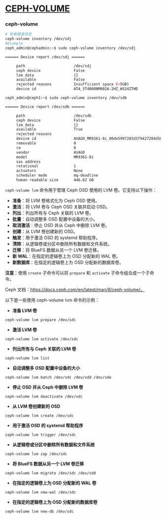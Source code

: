# [CEPH-VOLUME](https://docs.ceph.com/en/latest/ceph-volume/#ceph-volume)

### ceph-volume

```bash
# 检索硬盘信息
ceph-volume inventory /dev/sdj
#Example
ceph_admin@cephadmin:~$ sudo ceph-volume inventory /dev/sdj

====== Device report /dev/sdj ======

     path                      /dev/sdj
     ceph device               False
     lsm data                  {}
     available                 False
     rejected reasons          Insufficient space (<5GB)
     device id                 ATA_ST4000NM002A-2HZ_WS24ZTHD

ceph_admin@ceph1:~$ sudo ceph-volume inventory /dev/sdb

====== Device report /dev/sdb ======

     path                      /dev/sdb
     ceph device               False
     lsm data                  {}
     available                 True
     rejected reasons
     device id                 AVAGO_MR9361-8i_00de5997203d3f9427204d5010b00506
     removable                 0
     ro                        0
     vendor                    AVAGO
     model                     MR9361-8i
     sas address
     rotational                1
     actuators                 None
     scheduler mode            mq-deadline
     human readable size       446.62 GB
```

`ceph-volume lvm` 命令用于管理 Ceph OSD 使用的 LVM 卷。它支持以下操作：

- **准备**：将 LVM 卷格式化为 Ceph OSD 使用。
- **激活**：将 LVM 卷与 Ceph OSD 关联并启动 OSD。
- **列出**：列出所有与 Ceph 关联的 LVM 卷。
- **批量**：自动调整多 OSD 配置中设备的大小。
- **取消激活**：停止 OSD 并从 Ceph 中删除 LVM 卷。
- **创建**：从 LVM 卷创建新的 OSD。
- **触发**：用于激活 OSD 的 systemd 帮助程序。
- **清除**：从逻辑卷或分区中删除所有数据和文件系统。
- **迁移**：将 BlueFS 数据从另一个 LVM 卷迁移。
- **新 WAL**：在指定的逻辑卷上为 OSD 分配新的 WAL 卷。
- **新数据库**：在指定的逻辑卷上为 OSD 分配新的数据库卷。

**注意**：使用 `create` 子命令可以将 `prepare` 和 `activate` 子命令组合成一个子命令。

Ceph 文档：https://docs.ceph.com/en/latest/man/8/ceph-volume/。

以下是一些使用 ceph-volume lvm 命令的示例：

- **准备 LVM 卷**

```
ceph-volume lvm prepare /dev/sdc
```

- **激活 LVM 卷**

```
ceph-volume lvm activate /dev/sdc
```

- **列出所有与 Ceph 关联的 LVM 卷**

```
ceph-volume lvm list
```

- **自动调整多 OSD 配置中设备的大小**

```
ceph-volume lvm batch /dev/sdc /dev/sdd /dev/sde
```

- **停止 OSD 并从 Ceph 中删除 LVM 卷**

```
ceph-volume lvm deactivate /dev/sdc
```

- **从 LVM 卷创建新的 OSD**

```
ceph-volume lvm create /dev/sdc
```

- **用于激活 OSD 的 systemd 帮助程序**

```
ceph-volume lvm trigger /dev/sdc
```

- **从逻辑卷或分区中删除所有数据和文件系统**

```
ceph-volume lvm zap /dev/sdc
```

- **将 BlueFS 数据从另一个 LVM 卷迁移**

```
ceph-volume lvm migrate /dev/sdc /dev/sdd
```

- **在指定的逻辑卷上为 OSD 分配新的 WAL 卷**

```
ceph-volume lvm new-wal /dev/sdc
```

- **在指定的逻辑卷上为 OSD 分配新的数据库卷**

```
ceph-volume lvm new-db /dev/sdc
```
